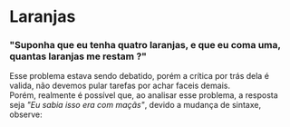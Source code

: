 # Laranjas

### "Suponha que eu tenha quatro laranjas, e que eu coma uma, quantas laranjas me restam ?"

Esse problema estava sendo debatido, porém a crítica por trás dela é valida, não devemos pular tarefas por achar faceis demais.<br>
Porém, realmente é possível que, ao analisar esse problema, a resposta seja _"Eu sabia isso era com maçãs"_, devido a mudança de sintaxe, observe: 

